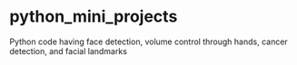 # python_mini_projects
Python code having face detection, volume control through hands, cancer detection, and facial landmarks
